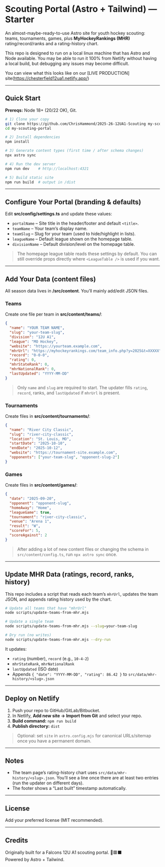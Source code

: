 # Scouting Portal (Astro + Tailwind) — **Starter**

An almost-maybe-ready-to-use Astro site for youth hockey scouting: teams, tournaments, games, plus **MyHockeyRankings (MHR)** rating/record/ranks and a rating-history chart.

This repo is designed to run on a local linux machine that has Astro and Node available. You may be able to run it 100% from Netlify without having a local build, but debugging any issues may become difficult. 

You can view what this looks like on our [LIVE PRODUCTION] site(https://chesterfield12ua1.netlify.app/)

---

## Quick Start

**Prereqs:** Node 18+ (20/22 OK), Git.

```bash
# 1) Clone your copy
git clone https://github.com/ChrisHammond/2025-26-12UA1-Scouting my-scouting-portal
cd my-scouting-portal

# 2) Install dependencies
npm install

# 3) Generate content types (first time / after schema changes)
npx astro sync

# 4) Run the dev server
npm run dev    # http://localhost:4321

# 5) Build static site
npm run build  # output in /dist
```

---

## Configure Your Portal (branding & defaults)

Edit **src/config/settings.ts** and update these values:

- `portalName` – Site title in the header/footer and default `<title>`.
- `teamName` – Your team’s display name.
- `teamSlug` – Slug for your team (used to hide/highlight in lists).
- `leagueName` – Default league shown on the homepage table.
- `divisionName` – Default division/level on the homepage table.

> The homepage league table reads these settings by default. You can still override props directly where `<LeagueTable />` is used if you want.

---

## Add Your Data (content files)

All season data lives in **/src/content**. You’ll mainly add/edit JSON files.

### Teams
Create one file per team in **src/content/teams/**:
```json
{
  "name": "YOUR TEAM NAME",
  "slug": "your-team-slug",
  "division": "12U A1",
  "league": "MO Hockey",
  "website": "https://yourteam.example.com",
  "mhrUrl": "https://myhockeyrankings.com/team_info.php?y=2025&t=XXXXX",
  "record": "0-0-0",
  "rating": 0,
  "mhrStateRank": 0,
  "mhrNationalRank": 0,
  "lastUpdated": "YYYY-MM-DD"
}
```
> Only `name` and `slug` are required to start. The updater fills `rating`, `record`, ranks, and `lastUpdated` if `mhrUrl` is present.

### Tournaments
Create files in **src/content/tournaments/**:
```json
{
  "name": "River City Classic",
  "slug": "river-city-classic",
  "location": "St. Louis, MO",
  "startDate": "2025-10-10",
  "endDate": "2025-10-12",
  "website": "https://tournament-site.example.com",
  "opponents": ["your-team-slug", "opponent-slug-2"]
}
```

### Games
Create files in **src/content/games/**:
```json
{
  "date": "2025-09-20",
  "opponent": "opponent-slug",
  "homeAway": "Home",
  "leagueGame": true,
  "tournament": "river-city-classic",
  "venue": "Arena 1",
  "result": "W",
  "scoreFor": 5,
  "scoreAgainst": 2
}
```
> After adding a lot of new content files or changing the schema in `src/content/config.ts`, run `npx astro sync` once.

---

## Update MHR Data (ratings, record, ranks, history)

This repo includes a script that reads each team’s `mhrUrl`, updates the team JSON, and appends rating history used by the chart.

```bash
# Update all teams that have "mhrUrl"
node scripts/update-teams-from-mhr.mjs

# Update a single team
node scripts/update-teams-from-mhr.mjs --slug=your-team-slug

# Dry run (no writes)
node scripts/update-teams-from-mhr.mjs --dry-run
```

It updates:
- `rating` (number), `record` (e.g., `10-4-2`)
- `mhrStateRank`, `mhrNationalRank`
- `lastUpdated` (ISO date)
- Appends `{ "date": "YYYY-MM-DD", "rating": 86.42 }` to `src/data/mhr-history/<slug>.json`

---

## Deploy on Netlify

1. Push your repo to GitHub/GitLab/Bitbucket.  
2. In Netlify, **Add new site → Import from Git** and select your repo.  
3. **Build command:** `npm run build`  
4. **Publish directory:** `dist`

> Optional: set `site` in `astro.config.mjs` for canonical URLs/sitemap once you have a permanent domain.

---

## Notes

- The team page’s rating-history chart uses `src/data/mhr-history/<slug>.json`. You’ll see a line once there are at least two entries (run the updater on different days).
- The footer shows a “Last built” timestamp automatically.

---

## License

Add your preferred license (MIT recommended).

---

## Credits

Originally built for a Falcons 12U A1 scouting portal. 🏒🟥⬛️  
Powered by Astro + Tailwind.
